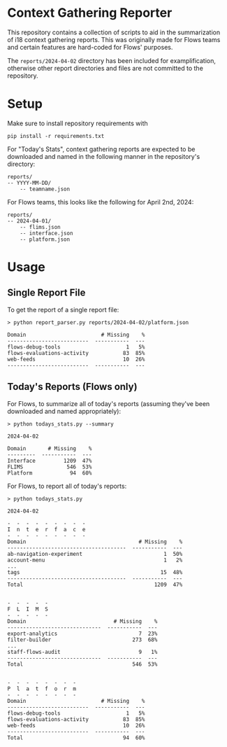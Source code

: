 Context Gathering Reporter
===
This repository contains a collection of scripts to aid in the summarization of i18 context gathering reports. This was originally made for Flows teams and certain features are hard-coded for Flows' purposes.

The `reports/2024-04-02` directory has been included for examplification, otherwise other report directories and files are not committed to the repository.

# Setup
Make sure to install repository requirements with
```
pip install -r requirements.txt
```

For "Today's Stats", context gathering reports are expected to be downloaded and named in the following manner in the repository's directory:
```
reports/
-- YYYY-MM-DD/
    -- teamname.json
```

For Flows teams, this looks like the following for April 2nd, 2024:
```
reports/
-- 2024-04-01/
    -- flims.json
    -- interface.json
    -- platform.json
```

# Usage
## Single Report File
To get the report of a single report file:
```
> python report_parser.py reports/2024-04-02/platform.json

Domain                        # Missing    %
--------------------------  -----------  ---
flows-debug-tools                     1   5%
flows-evaluations-activity           83  85%
web-feeds                            10  26%
--------------------------  -----------  ---
```

## Today's Reports (Flows only)


For Flows, to summarize all of today's reports (assuming they've been downloaded and named appropriately):
```
> python todays_stats.py --summary

2024-04-02

Domain       # Missing    %
---------  -----------  ---
Interface         1209  47%
FLIMS              546  53%
Platform            94  60%
```

For Flows, to report all of today's reports:
```
> python todays_stats.py

2024-04-02

-  -  -  -  -  -  -  -  -
I  n  t  e  r  f  a  c  e
-  -  -  -  -  -  -  -  -
Domain                                    # Missing    %
--------------------------------------  -----------  ---
ab-navigation-experiment                          1  50%
account-menu                                      1   2%
...
tags                                             15  48%
--------------------------------------  -----------  ---
Total                                          1209  47%


-  -  -  -  -
F  L  I  M  S
-  -  -  -  -
Domain                            # Missing    %
------------------------------  -----------  ---
export-analytics                          7  23%
filter-builder                          273  68%
...
staff-flows-audit                         9   1%
------------------------------  -----------  ---
Total                                   546  53%


-  -  -  -  -  -  -  -
P  l  a  t  f  o  r  m
-  -  -  -  -  -  -  -
Domain                        # Missing    %
--------------------------  -----------  ---
flows-debug-tools                     1   5%
flows-evaluations-activity           83  85%
web-feeds                            10  26%
--------------------------  -----------  ---
Total                                94  60%
```